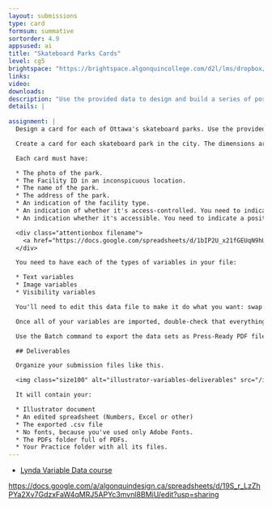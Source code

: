 ```yaml
---
layout: submissions
type: card
formsum: summative
sortorder: 4.9
appsused: ai
title: "Skateboard Parks Cards"
level: cg5
brightspace: "https://brightspace.algonquincollege.com/d2l/lms/dropbox/user/folder_submit_files.d2l?db=86524&grpid=0&isprv=0&bp=0&ou=92682"
links: 
video: 
downloads:
description: "Use the provided data to design and build a series of post cards for each of Ottawa's skateboard parks."
details: | 
  
assignment: |
  Design a card for each of Ottawa's skateboard parks. Use the provided files to output a PDF file for each record in the spreadsheet.

  Create a card for each skateboard park in the city. The dimensions are half letter, so 8.5" wide x 5.5" tall Make sure you **use only Adobe Fonts** fonts in your design, so submitting will be simpler.

  Each card must have:

  * The photo of the park.
  * The Facility ID in an inconspicuous location.
  * The name of the park.
  * The address of the park.
  * An indication of the facility type.
  * An indication of whether it's access-controlled. You need to indicate a positive or negative status.
  * An indication whether it's accessible. You need to indicate a positive or negative status.

  <div class="attentionbox filename">
    <a href="https://docs.google.com/spreadsheets/d/1bIP2U_x21fGEUqN9hUNMWlycAdyf-G7xcuvqf8Rl6As/edit?usp=sharing" title="Go to the Google Spreadsheet" target="_blank">Get the data from this Google spreadsheet.</a>
  </div>

  You need to have each of the types of variables in your file:

  * Text variables
  * Image variables
  * Visibility variables

  You'll need to edit this data file to make it do what you want: swap text, show/hide layers and swap photos. Once the spreadsheet is formatted as you want, export it as a .csv file. That's the file you'll import into Illustrator using the script.

  Once all of your variables are imported, double-check that everything works properly.

  Use the Batch command to export the data sets as Press-Ready PDF files into the provided 'PDFs' folder. Save your Illustrator file in place in the 'Your Exercise' folder. The .csv file should be in that folder too.

  ## Deliverables

  Organize your submission files like this.

  <img class="size100" alt="illustrator-variables-deliverables" src="/images/illustrator-variable-data/illustrator-variables-deliverables.gif">

  It will contain your:

  * Illustrator document
  * An edited spreadsheet (Numbers, Excel or other)
  * The exported .csv file
  * No fonts, because you've used only Adobe Fonts.
  * The PDFs folder full of PDFs.
  * Your Practice folder with all its files.
---
```

  * [Lynda Variable Data course](https://www.lynda.com/Illustrator-tutorials/Adobe-Illustrator-Variable-Data/450909-2.html)

https://docs.google.com/a/algonquindesign.ca/spreadsheets/d/19S_r_LzZhPYa2Xv7GdzxFaW4qMRJ5APYc3mvnl8BMiU/edit?usp=sharing
